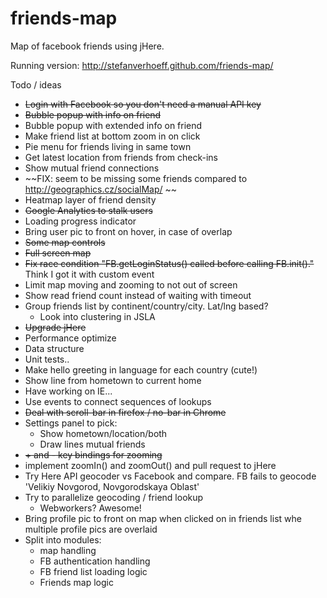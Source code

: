 friends-map
===========

Map of facebook friends using jHere.

Running version:
http://stefanverhoeff.github.com/friends-map/

Todo / ideas
- ~~Login with Facebook so you don't need a manual API key~~
- ~~Bubble popup with info on friend~~
- Bubble popup with extended info on friend
- Make friend list at bottom zoom in on click
- Pie menu for friends living in same town
- Get latest location from friends from check-ins
- Show mutual friend connections
- ~~FIX: seem to be missing some friends compared to http://geographics.cz/socialMap/ ~~
- Heatmap layer of friend density
- ~~Google Analytics to stalk users~~
- Loading progress indicator
- Bring user pic to front on hover, in case of overlap
- ~~Some map controls~~
- ~~Full screen map~~
- ~~Fix race condition "FB.getLoginStatus() called before calling FB.init()."~~ Think I got it with custom event
- Limit map moving and zooming to not out of screen
- Show read friend count instead of waiting with timeout
- Group friends list by continent/country/city. Lat/lng based?
  - Look into clustering in JSLA
- ~~Upgrade jHere~~
- Performance optimize
- Data structure
- Unit tests..
- Make hello greeting in language for each country (cute!)
- Show line from hometown to current home
- Have working on IE...
- Use events to connect sequences of lookups
- ~~Deal with scroll-bar in firefox / no-bar in Chrome~~
- Settings panel to pick:
  - Show hometown/location/both
  - Draw lines mutual friends
- ~~+ and - key bindings for zooming~~
- implement zoomIn() and zoomOut() and pull request to jHere
- Try Here API geocoder vs Facebook and compare. FB fails to geocode 'Velikiy Novgorod, Novgorodskaya Oblast'
- Try to parallelize geocoding / friend lookup
  - Webworkers? Awesome!
- Bring profile pic to front on map when clicked on in friends list whe multiple profile pics are overlaid
- Split into modules:
  - map handling
  - FB authentication handling
  - FB friend list loading logic
  - Friends map logic